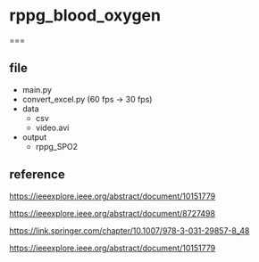 # rppg_blood_oxygen
===
## file ##
- main.py
- convert_excel.py (60 fps -> 30 fps)
- data
    - csv
    - video.avi
- output
    - rppg_SPO2


## reference ##
https://ieeexplore.ieee.org/abstract/document/10151779

https://ieeexplore.ieee.org/abstract/document/8727498

https://link.springer.com/chapter/10.1007/978-3-031-29857-8_48

https://ieeexplore.ieee.org/abstract/document/10151779